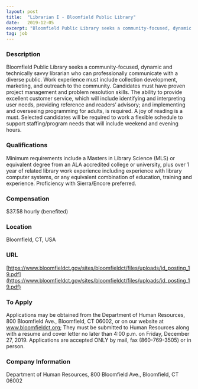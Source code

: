 ```yaml
---
layout: post
title:  "Librarian I - Bloomfield Public Library"
date:   2019-12-05
excerpt: "Bloomfield Public Library seeks a community-focused, dynamic and technically savvy librarian who can professionally communicate with a diverse public. Work experience must include collection development, marketing, and outreach to the community. Candidates must have proven project management and problem resolution skills. The ability to provide excellent customer service, which will..."
tag: job
---
```


### Description   

Bloomfield Public Library seeks a community-focused, dynamic and technically savvy librarian who can professionally communicate with a diverse public.  Work experience must include collection development, marketing, and outreach to the community.  Candidates must have proven project management and problem resolution skills.  The ability to provide excellent customer service, which will include identifying and interpreting user needs, providing reference and readers’ advisory; and implementing and overseeing programming for adults, is required. A joy of reading is a must.  Selected candidates will be required to work a flexible schedule to support staffing/program needs that will include weekend and evening hours.





### Qualifications   

Minimum requirements include a Masters in Library Science (MLS) or equivalent degree from an ALA accredited college or university, plus over 1 year of related library work experience including experience with library computer systems, or any equivalent combination of education, training and experience. Proficiency with Sierra/Encore preferred.


### Compensation   

$37.58 hourly (benefited)


### Location   

Bloomfield, CT, USA


### URL   

[https://www.bloomfieldct.gov/sites/bloomfieldct/files/uploads/jd_posting_19.pdf](https://www.bloomfieldct.gov/sites/bloomfieldct/files/uploads/jd_posting_19.pdf)

### To Apply   

Applications may be obtained from the Department of Human Resources, 800 Bloomfield Ave., Bloomfield, CT 06002, or on our website at www.bloomfieldct.org; They must be submitted to Human Resources along with a resume and cover letter no later than 4:00 p.m. on Friday, December 27, 2019. Applications are accepted ONLY by mail, fax (860-769-3505) or in person.


### Company Information   

Department of Human Resources, 800 Bloomfield Ave., Bloomfield, CT 06002



